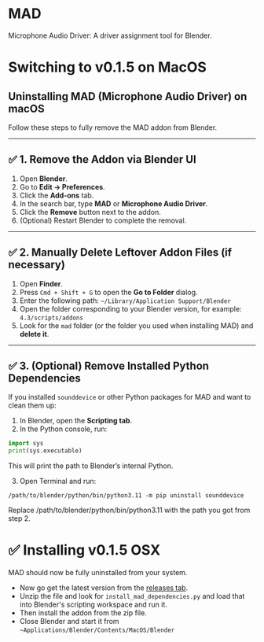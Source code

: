 # MAD
Microphone Audio Driver: A driver assignment tool for Blender.


# Switching to v0.1.5 on MacOS
## Uninstalling MAD (Microphone Audio Driver) on macOS

Follow these steps to fully remove the MAD addon from Blender.

---

## ✅ 1. Remove the Addon via Blender UI

1. Open **Blender**.
2. Go to **Edit → Preferences**.
3. Click the **Add-ons** tab.
4. In the search bar, type **MAD** or **Microphone Audio Driver**.
5. Click the **Remove** button next to the addon.
6. (Optional) Restart Blender to complete the removal.

---

## ✅ 2. Manually Delete Leftover Addon Files (if necessary)

1. Open **Finder**.
2. Press `Cmd + Shift + G` to open the **Go to Folder** dialog.
3. Enter the following path:
`~/Library/Application Support/Blender
`
4. Open the folder corresponding to your Blender version, for example: `4.3/scripts/addons`
5. Look for the `mad` folder (or the folder you used when installing MAD) and **delete it**.

---

## ✅ 3. (Optional) Remove Installed Python Dependencies

If you installed `sounddevice` or other Python packages for MAD and want to clean them up:

1. In Blender, open the **Scripting tab**.
2. In the Python console, run:

```python
import sys
print(sys.executable)
```
This will print the path to Blender’s internal Python.

3. Open Terminal and run:

`/path/to/blender/python/bin/python3.11 -m pip uninstall sounddevice
`

Replace /path/to/blender/python/bin/python3.11 with the path you got from step 2.

# ✅ Installing v0.1.5 OSX
MAD should now be fully uninstalled from your system. 

- Now go get the latest version from the [releases tab](https://github.com/F1dg3tXD/MAD/releases).
- Unzip the file and look for `install_mad_dependencies.py` and load that into Blender's scripting workspace and run it.
- Then install the addon from the zip file.
-  Close Blender and start it from `~Applications/Blender/Contents/MacOS/Blender`
